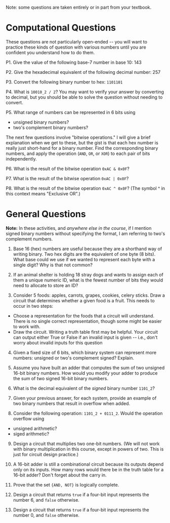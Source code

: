 Note: some questions are taken entirely or in part from your textbook.

# Computational Questions

These questions are not particularly open-ended --
you will want to practice these kinds of question with various numbers until
you are confident you understand how to do them.

P1. Give the value of the following base-7 number in base 10:
143

P2. Give the hexadecimal equivalent of the following decimal number:
257

P3. Convert the following binary number to hex:
`1101101`

P4. What is `10010_2 / 2`?
You may want to verify your answer by converting to decimal,
but you should be able to solve the question without needing to convert.

P5. What range of numbers can be represented in 6 bits using
* unsigned binary numbers?
* two's complement binary numbers?

The next few questions involve "bitwise operations."
I will give a brief explanation when we get to these,
but the gist is that each hex number is really just short-hand for a binary
number.
Find the corresponding binary numbers,
and apply the operation (`AND`, `OR`, or `XOR`) to each pair of bits
independently.

P6. What is the result of the bitwise operation `0xAC & 0x0F`?

P7. What is the result of the bitwise operation `0xAC | 0x0F`?

P8. What is the result of the bitwise operation `0xAC ^ 0x0F`?
(The symbol ^ in this context means "Exclusive OR".)

# General Questions

**Note:** In these activities, and *anywhere else in the course*,
if I mention signed binary numbers without specifying the format,
I am referring to two's complement numbers.

1. Base 16 (hex) numbers are useful because they are a shorthand way of writing
binary.
Two hex digits are the equivalent of one byte (8 bits).
What base could we use if we wanted to represent each byte with a single digit?
Why is that not common?

2. If an animal shelter is holding 18 stray dogs and wants to assign each of
them a unique numeric ID,
what is the fewest number of bits they would need to allocate to store an ID?

3. Consider 5 foods: apples, carrots, grapes, cookies, celery sticks.
Draw a circuit that determines whether a given food is a fruit.
This needs to occur in two steps:
* Choose a representation for the foods that a circuit will understand.
There is no single correct representation,
though some might be easier to work with.
* Draw the circuit. Writing a truth table first may be helpful.
Your circuit can output either True or False if an invalid input is given --
i.e., don't worry about invalid inputs for this question

4. Given a fixed size of 6 bits,
which binary system can represent more numbers:
unsigned or two's complement signed?
Explain.

5. Assume you have built an adder that computes the sum of two unsigned 16-bit
binary numbers.
How would you modify your adder to produce the sum of two signed 16-bit binary
numbers.

6. What is the decimal equivalent of the *signed* binary number `1101_2`?

7. Given your previous answer,
for each system,
provide an example of two binary numbers that result in overflow when added.

8. Consider the following operation: `1101_2 + 0111_2`.
Would the operation overflow using
* unsigned arithmetic?
* siged arithmetic?

9. Design a circuit that multiplies two one-bit numbers.
(We will not work with binary multiplication in this course,
except in powers of two.
This is just for circuit design practice.)

10. A 16-bit adder is still a combinational circuit because its outputs depend
only on its inputs.
How many rows would there be in the truth table for a 16-bit adder?
Don't forget about the carry in.

11. Prove that the set `{AND, NOT}` is logically complete.

12. Design a circuit that returns `true` if a four-bit input represents the
number 6, and `false` otherwise.

13. Design a circuit that returns `true` if a four-bit input represents the number 0, and `false` otherwise.
